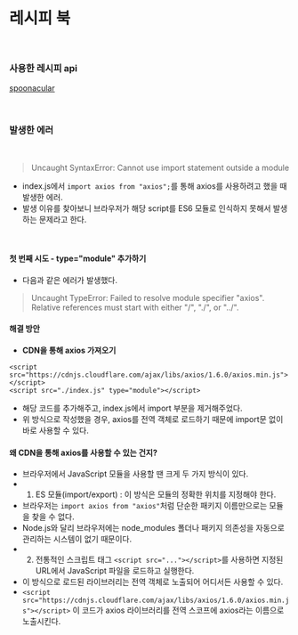 # 레시피 북

<br/>

### 사용한 레시피 api

[spoonacular](https://spoonacular.com/food-api)

<br/>

### 발생한 에러

<br/>

> Uncaught SyntaxError: Cannot use import statement outside a module

- index.js에서 `import axios from "axios";`를 통해 axios를 사용하려고 했을 때 발생한 에러.
- 발생 이유를 찾아보니 브라우저가 해당 script를 ES6 모듈로 인식하지 못해서 발생하는 문제라고 한다.

<br/>

#### 첫 번째 시도 - type="module" 추가하기

- 다음과 같은 에러가 발생했다.

> Uncaught TypeError: Failed to resolve module specifier "axios". Relative references must start with either "/", "./", or "../".

#### 해결 방안

- **CDN을 통해 axios 가져오기**

```
<script src="https://cdnjs.cloudflare.com/ajax/libs/axios/1.6.0/axios.min.js"></script>
<script src="./index.js" type="module"></script>
```

- 해당 코드를 추가해주고, index.js에서 import 부분을 제거해주었다.
- 위 방식으로 작성했을 경우, axios를 전역 객체로 로드하기 때문에 import문 없이 바로 사용할 수 있다.

#### 왜 CDN을 통해 axios를 사용할 수 있는 건지?

- 브라우저에서 JavaScript 모듈을 사용할 땐 크게 두 가지 방식이 있다.
- 1. ES 모듈(import/export) : 이 방식은 모듈의 정확한 위치를 지정해야 한다.
- 브라우저는 `import axios from "axios"`처럼 단순한 패키지 이름만으로는 모듈을 찾을 수 없다.
- Node.js와 달리 브라우저에는 node_modules 폴더나 패키지 의존성을 자동으로 관리하는 시스템이 없기 때문이다.
- 2. 전통적인 스크립트 태그 `<script src="..."></script>`를 사용하면 지정된 URL에서 JavaScript 파일을 로드하고 실행한다.
- 이 방식으로 로드된 라이브러리는 전역 객체로 노출되어 어디서든 사용할 수 있다.
- `<script src="https://cdnjs.cloudflare.com/ajax/libs/axios/1.6.0/axios.min.js"></script>` 이 코드가 axios 라이브러리를 전역 스코프에 axios라는 이름으로 노출시킨다.
